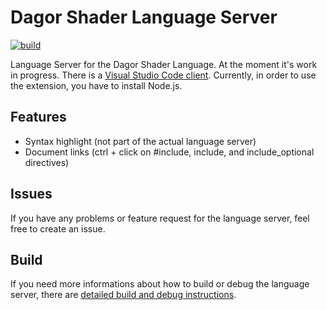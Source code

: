 # Dagor Shader Language Server

[![build](https://github.com/Gaijin-Games-KFT/Dagor-Shader-Language-Server/actions/workflows/build.yml/badge.svg)](https://github.com/Gaijin-Games-KFT/Dagor-Shader-Language-Server/actions/workflows/build.yml)

Language Server for the Dagor Shader Language. At the moment it's work in progress. There is a [Visual Studio Code client](https://github.com/Gaijin-Games-KFT/Dagor-Shader-Language-Support-for-Visual-Studio-Code). Currently, in order to use the extension, you have to install Node.js.

## Features

-   Syntax highlight (not part of the actual language server)
-   Document links (ctrl + click on #include, include, and include_optional directives)

## Issues

If you have any problems or feature request for the language server, feel free to create an issue.

## Build

If you need more informations about how to build or debug the language server, there are [detailed build and debug instructions](https://github.com/Gaijin-Games-KFT/Dagor-Shader-Language-Server/blob/main/BUILD.md).
